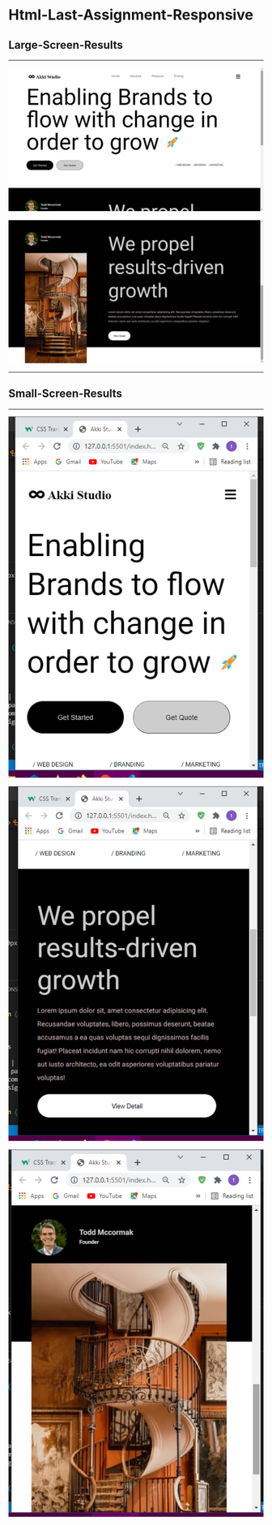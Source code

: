 # Html-Last-Assignment-Responsive

## Large-Screen-Results

---

![](https://github.com/techie-akki/Html-Last-Assignment-Responsive/blob/master/large-screen-1.png)

![](https://github.com/techie-akki/Html-Last-Assignment-Responsive/blob/master/large-screen-2.png)

----

## Small-Screen-Results

---

![](https://github.com/techie-akki/Html-Last-Assignment-Responsive/blob/master/small-screen.png)

![](https://github.com/techie-akki/Html-Last-Assignment-Responsive/blob/master/small-screen-2.png)

![](https://github.com/techie-akki/Html-Last-Assignment-Responsive/blob/master/small-screen-3.png)
